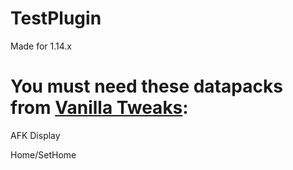 # TestPlugin
Made for 1.14.x

# You must need these datapacks from [Vanilla Tweaks](https://vanillatweaks.net/picker/datapacks/):

  AFK Display
  
  Home/SetHome
